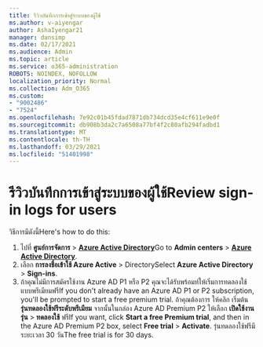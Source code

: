 ```yaml
---
title: รีวิวบันทึกการเข้าสู่ระบบของผู้ใช้
ms.author: v-aiyengar
author: AshaIyengar21
manager: dansimp
ms.date: 02/17/2021
ms.audience: Admin
ms.topic: article
ms.service: o365-administration
ROBOTS: NOINDEX, NOFOLLOW
localization_priority: Normal
ms.collection: Adm_O365
ms.custom:
- "9002486"
- "7524"
ms.openlocfilehash: 7e92c01b45fdad7871db734dcd35e4cf611e9e0f
ms.sourcegitcommit: db908b3da2c7a6508a77bf4f2c80afb294fadbd1
ms.translationtype: MT
ms.contentlocale: th-TH
ms.lasthandoff: 03/29/2021
ms.locfileid: "51401998"
---
```

# <a name="review-sign-in-logs-for-users"></a><span data-ttu-id="5721c-102">รีวิวบันทึกการเข้าสู่ระบบของผู้ใช้</span><span class="sxs-lookup"><span data-stu-id="5721c-102">Review sign-in logs for users</span></span>

<span data-ttu-id="5721c-103">วิธีการมีดังนี้</span><span class="sxs-lookup"><span data-stu-id="5721c-103">Here's how to do this:</span></span>

1. <span data-ttu-id="5721c-104">ไปที่ **ศูนย์การจัดการ**  >  **[Azure Active Directory](https://go.microsoft.com/fwlink/p/?linkid=2067268)**</span><span class="sxs-lookup"><span data-stu-id="5721c-104">Go to **Admin centers** > **[Azure Active Directory](https://go.microsoft.com/fwlink/p/?linkid=2067268)**.</span></span>
1. <span data-ttu-id="5721c-105">เลือก **การลงชื่อเข้าใช้ Azure Active**  >  Directory</span><span class="sxs-lookup"><span data-stu-id="5721c-105">Select **Azure Active Directory** > **Sign-ins**.</span></span>
1. <span data-ttu-id="5721c-106">ถ้าคุณไม่มีการสมัครใช้งาน Azure AD P1 หรือ P2 คุณจะได้รับพร้อมท์ให้เริ่มการทดลองใช้แบบพรีเมียมฟรี</span><span class="sxs-lookup"><span data-stu-id="5721c-106">If you don't already have an Azure AD P1 or P2 subscription, you'll be prompted to start a free premium trial.</span></span> <span data-ttu-id="5721c-107">ถ้าคุณต้องการ ให้คลิก เริ่มต้น **รุ่นทดลองใช้ฟรีระดับพรีเมียม** จากนั้นในกล่อง Azure AD Premium P2 ให้เลือก **เปิดใช้งานรุ่น**  >  **ทดลองใช้** ฟรี</span><span class="sxs-lookup"><span data-stu-id="5721c-107">If you want, click **Start a free Premium trial**, and then in the Azure AD Premium P2 box, select **Free trial** > **Activate**.</span></span> <span data-ttu-id="5721c-108">รุ่นทดลองใช้ฟรีมีระยะเวลา 30 วัน</span><span class="sxs-lookup"><span data-stu-id="5721c-108">The free trial is for 30 days.</span></span>